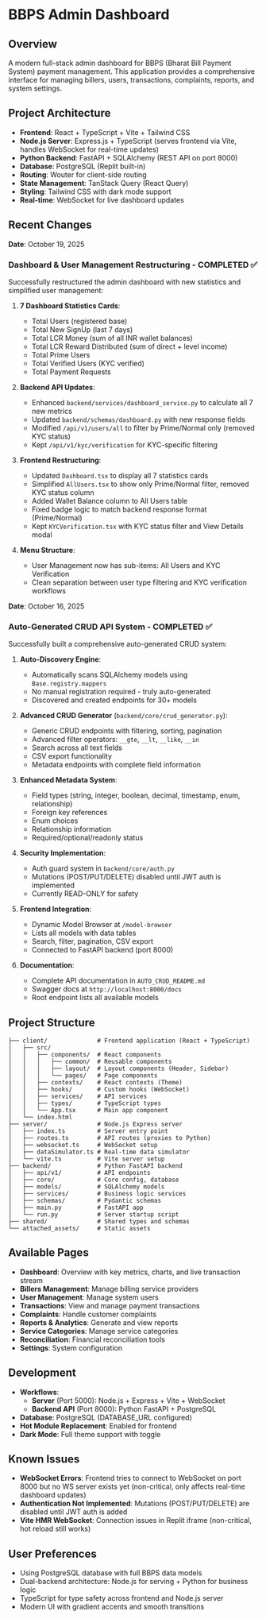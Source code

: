 # BBPS Admin Dashboard

## Overview
A modern full-stack admin dashboard for BBPS (Bharat Bill Payment System) payment management. This application provides a comprehensive interface for managing billers, users, transactions, complaints, reports, and system settings.

## Project Architecture
- **Frontend**: React + TypeScript + Vite + Tailwind CSS
- **Node.js Server**: Express.js + TypeScript (serves frontend via Vite, handles WebSocket for real-time updates)
- **Python Backend**: FastAPI + SQLAlchemy (REST API on port 8000)
- **Database**: PostgreSQL (Replit built-in)
- **Routing**: Wouter for client-side routing
- **State Management**: TanStack Query (React Query)
- **Styling**: Tailwind CSS with dark mode support
- **Real-time**: WebSocket for live dashboard updates

## Recent Changes
**Date**: October 19, 2025

### Dashboard & User Management Restructuring - COMPLETED ✅

Successfully restructured the admin dashboard with new statistics and simplified user management:

1. **7 Dashboard Statistics Cards**:
   - Total Users (registered base)
   - Total New SignUp (last 7 days)
   - Total LCR Money (sum of all INR wallet balances)
   - Total LCR Reward Distributed (sum of direct + level income)
   - Total Prime Users
   - Total Verified Users (KYC verified)
   - Total Payment Requests

2. **Backend API Updates**:
   - Enhanced `backend/services/dashboard_service.py` to calculate all 7 new metrics
   - Updated `backend/schemas/dashboard.py` with new response fields
   - Modified `/api/v1/users/all` to filter by Prime/Normal only (removed KYC status)
   - Kept `/api/v1/kyc/verification` for KYC-specific filtering

3. **Frontend Restructuring**:
   - Updated `Dashboard.tsx` to display all 7 statistics cards
   - Simplified `AllUsers.tsx` to show only Prime/Normal filter, removed KYC status column
   - Added Wallet Balance column to All Users table
   - Fixed badge logic to match backend response format (Prime/Normal)
   - Kept `KYCVerification.tsx` with KYC status filter and View Details modal

4. **Menu Structure**:
   - User Management now has sub-items: All Users and KYC Verification
   - Clean separation between user type filtering and KYC verification workflows

**Date**: October 16, 2025

### Auto-Generated CRUD API System - COMPLETED ✅

Successfully built a comprehensive auto-generated CRUD system:

1. **Auto-Discovery Engine**:
   - Automatically scans SQLAlchemy models using `Base.registry.mappers`
   - No manual registration required - truly auto-generated
   - Discovered and created endpoints for 30+ models

2. **Advanced CRUD Generator** (`backend/core/crud_generator.py`):
   - Generic CRUD endpoints with filtering, sorting, pagination
   - Advanced filter operators: `__gte`, `__lt`, `__like`, `__in`
   - Search across all text fields
   - CSV export functionality
   - Metadata endpoints with complete field information

3. **Enhanced Metadata System**:
   - Field types (string, integer, boolean, decimal, timestamp, enum, relationship)
   - Foreign key references
   - Enum choices
   - Relationship information
   - Required/optional/readonly status

4. **Security Implementation**:
   - Auth guard system in `backend/core/auth.py`
   - Mutations (POST/PUT/DELETE) disabled until JWT auth is implemented
   - Currently READ-ONLY for safety

5. **Frontend Integration**:
   - Dynamic Model Browser at `/model-browser`
   - Lists all models with data tables
   - Search, filter, pagination, CSV export
   - Connected to FastAPI backend (port 8000)

6. **Documentation**:
   - Complete API documentation in `AUTO_CRUD_README.md`
   - Swagger docs at `http://localhost:8000/docs`
   - Root endpoint lists all available models

## Project Structure
```
├── client/              # Frontend application (React + TypeScript)
│   ├── src/
│   │   ├── components/  # React components
│   │   │   ├── common/  # Reusable components
│   │   │   ├── layout/  # Layout components (Header, Sidebar)
│   │   │   └── pages/   # Page components
│   │   ├── contexts/    # React contexts (Theme)
│   │   ├── hooks/       # Custom hooks (WebSocket)
│   │   ├── services/    # API services
│   │   ├── types/       # TypeScript types
│   │   └── App.tsx      # Main app component
│   └── index.html
├── server/              # Node.js Express server
│   ├── index.ts         # Server entry point
│   ├── routes.ts        # API routes (proxies to Python)
│   ├── websocket.ts     # WebSocket setup
│   ├── dataSimulator.ts # Real-time data simulator
│   └── vite.ts          # Vite server setup
├── backend/             # Python FastAPI backend
│   ├── api/v1/          # API endpoints
│   ├── core/            # Core config, database
│   ├── models/          # SQLAlchemy models
│   ├── services/        # Business logic services
│   ├── schemas/         # Pydantic schemas
│   ├── main.py          # FastAPI app
│   └── run.py           # Server startup script
├── shared/              # Shared types and schemas
└── attached_assets/     # Static assets
```

## Available Pages
- **Dashboard**: Overview with key metrics, charts, and live transaction stream
- **Billers Management**: Manage billing service providers
- **User Management**: Manage system users
- **Transactions**: View and manage payment transactions
- **Complaints**: Handle customer complaints
- **Reports & Analytics**: Generate and view reports
- **Service Categories**: Manage service categories
- **Reconciliation**: Financial reconciliation tools
- **Settings**: System configuration

## Development
- **Workflows**:
  - **Server** (Port 5000): Node.js + Express + Vite + WebSocket
  - **Backend API** (Port 8000): Python FastAPI + PostgreSQL
- **Database**: PostgreSQL (DATABASE_URL configured)
- **Hot Module Replacement**: Enabled for frontend
- **Dark Mode**: Full theme support with toggle

## Known Issues
- **WebSocket Errors**: Frontend tries to connect to WebSocket on port 8000 but no WS server exists yet (non-critical, only affects real-time dashboard updates)
- **Authentication Not Implemented**: Mutations (POST/PUT/DELETE) are disabled until JWT auth is added
- **Vite HMR WebSocket**: Connection issues in Replit iframe (non-critical, hot reload still works)

## User Preferences
- Using PostgreSQL database with full BBPS data models
- Dual-backend architecture: Node.js for serving + Python for business logic
- TypeScript for type safety across frontend and Node.js server
- Modern UI with gradient accents and smooth transitions

